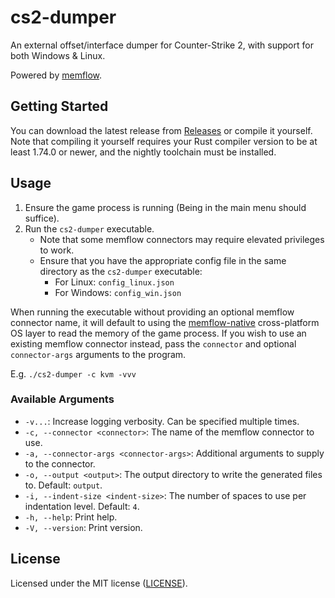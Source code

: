 # cs2-dumper

An external offset/interface dumper for Counter-Strike 2, with support for both Windows & Linux.

Powered by [memflow](https://github.com/memflow/memflow).

## Getting Started

You can download the latest release from [Releases](https://github.com/a2x/cs2-dumper/releases) or compile it yourself.
Note that compiling it yourself requires your Rust compiler version to be at least 1.74.0 or newer, and the nightly
toolchain must be installed.

## Usage

1. Ensure the game process is running (Being in the main menu should suffice).
2. Run the `cs2-dumper` executable.
   - Note that some memflow connectors may require elevated privileges to work.
   - Ensure that you have the appropriate config file in the same directory as the `cs2-dumper` executable:
     - For Linux: `config_linux.json`
     - For Windows: `config_win.json`

When running the executable without providing an optional memflow connector name, it will default to using the [memflow-native](https://github.com/memflow/memflow-native) cross-platform OS layer to read the memory of the game process. If you wish to use an existing memflow connector instead, pass the `connector` and optional `connector-args` arguments to the program.

E.g. `./cs2-dumper -c kvm -vvv`

### Available Arguments

- `-v...`: Increase logging verbosity. Can be specified multiple times.
- `-c, --connector <connector>`: The name of the memflow connector to use.
- `-a, --connector-args <connector-args>`: Additional arguments to supply to the connector.
- `-o, --output <output>`: The output directory to write the generated files to. Default: `output`.
- `-i, --indent-size <indent-size>`: The number of spaces to use per indentation level. Default: `4`.
- `-h, --help`: Print help.
- `-V, --version`: Print version.

## License

Licensed under the MIT license ([LICENSE](./LICENSE)).
